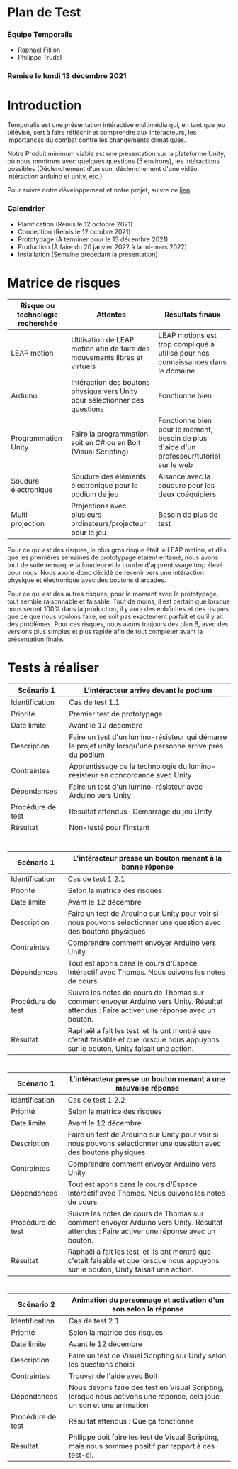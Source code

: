 # Plan de Test
### Équipe Temporalis
- Raphaël Fillion
- Philippe Trudel

### Remise le lundi 13 décembre 2021

# Introduction

 Temporalis est une présentation intéractive multimédia qui, en tant que jeu télévisé, sert à faire réfléchir et comprendre aux intéracteurs, les importances du combat contre les changements climatiques.

 Notre Produit minimum viable est une présentation sur la plateforme Unity, où nous montrons avec quelques questions (5 environs), les intéractions possibles (Déclenchement d'un son, déclenchement d'une vidéo, intéraction arduino et unity, etc.)

Pour suivre notre développement et notre projet, suivre ce [lien](https://github.com/Orbital3/Temporalis)

### Calendrier
- Planification (Remis le 12 octobre 2021)
- Conception    (Remis le 12 octobre 2021)
- Prototypage (À terminer pour le 13 décembre 2021)
- Production (À faire du 20 janvier 2022 à la mi-mars 2022)
- Installation (Semaine précédant la présentation)

# Matrice de risques

| Risque ou technologie recherchée | Attentes | Résultats finaux|
|---|---|---|
| LEAP motion | Utilisation de LEAP motion afin de faire des mouvements libres et virtuels | LEAP motions est trop compliqué à utilisé pour nos connaissances dans le domaine |
| Arduino | Intéraction des boutons physique vers Unity pour sélectionner des questions | Fonctionne bien |
| Programmation Unity | Faire la programmation soit en C# ou en Bolt (Visual Scripting) | Fonctionne bien pour le moment, besoin de plus d'aide d'un professeur/tutoriel sur le web |
| Soudure électronique | Soudure des éléments électronique pour le podium de jeu | Aisance avec la soudure pour les deux coéquipiers |
| Multi-projection | Projections avec plusieurs ordinateurs/projecteur pour le jeu | Besoin de plus de test |


 Pour ce qui est des risques, le plus gros risque était le LEAP motion, et dès que les premières semaines de prototypage étaient entamé, nous avons tout de suite remarqué la lourdeur et la courbe d'apprentissage trop élevé pour nous. Nous avons donc décidé de revenir vers une intéraction physique et électronique avec des boutons d'arcades.

 Pour ce qui est des autres risques, pour le moment avec le prototypage, tout semble raisonnable et faisable. Tout de moins, il est certain que lorsque nous seront 100% dans la production, il y aura des enbûches et des risques que ce que nous voulons faire, ne soit pas exactement parfait et qu'il y ait des problèmes. Pour ces risques, nous avons toujours des plan B, avec des versions plus simples et plus rapide afin de tout compléter avant la présentation finale.

 # Tests à réaliser

| Scénario 1 | L'intéracteur arrive devant le podium |
|---|---|
| Identification | Cas de test 1.1  |
| Priorité | Premier test de prototypage |
| Date limite | Avant le 12 décembre |
| Description | Faire un test d'un lumino-résisteur qui démarre le projet unity lorsqu'une personne arrive près du podium |
| Contraintes | Apprentissage de la technologie du lumino-résisteur en concordance avec Unity |
| Dépendances | Faire un test d'un lumino-résisteur avec Arduino vers Unity|
| Procédure de test | Résultat attendus : Démarrage du jeu Unity|
| Résultat | Non-testé pour l'instant |

#
| Scénario 1 | L'intéracteur presse un bouton menant à la bonne réponse |
|---|---|
| Identification | Cas de test 1.2.1 |
| Priorité | Selon la matrice des risques |
| Date limite | Avant le 12 décembre |
| Description | Faire un test de Arduino sur Unity pour voir si nous pouvons sélectionner une question avec des boutons physiques |
| Contraintes | Comprendre comment envoyer Arduino vers Unity |
| Dépendances | Tout est appris dans le cours d'Espace Intéractif avec Thomas. Nous suivons les notes de cours |
| Procédure de test | Suivre les notes de cours de Thomas sur comment envoyer Arduino vers Unity. Résultat attendus : Faire activer une réponse avec un bouton. |
| Résultat | Raphaël a fait les test, et ils ont montré que c'était faisable et que lorsque nous appuyons sur le bouton, Unity faisait une action. |
#
| Scénario 1 | L'intéracteur presse un bouton menant à une mauvaise réponse |
|---|---|
| Identification | Cas de test 1.2.2  |
| Priorité | Selon la matrice des risques |
| Date limite | Avant le 12 décembre |
| Description | Faire un test de Arduino sur Unity pour voir si nous pouvons sélectionner une question avec des boutons physiques |
| Contraintes | Comprendre comment envoyer Arduino vers Unity |
| Dépendances | Tout est appris dans le cours d'Espace Intéractif avec Thomas. Nous suivons les notes de cours |
| Procédure de test | Suivre les notes de cours de Thomas sur comment envoyer Arduino vers Unity. Résultat attendus : Faire activer une réponse avec un bouton. |
| Résultat | Raphaël a fait les test, et ils ont montré que c'était faisable et que lorsque nous appuyons sur le bouton, Unity faisait une action. |
#
| Scénario 2 | Animation du personnage et activation d'un son selon la réponse |
|---|---|
| Identification | Cas de test 2.1 |
| Priorité | Selon la matrice des risques |
| Date limite | Avant le 12 décembre |
| Description | Faire un test de Visual Scripting sur Unity selon les questions choisi |
| Contraintes | Trouver de l'aide avec Bolt|
| Dépendances | Nous devons faire des test en Visual Scripting, lorsque nous activons une réponse, cela joue un son et une animation |
| Procédure de test | Résultat attendus : Que ça fonctionne |
| Résultat | Philippe doit faire les test de Visual Scripting, mais nous sommes positif par rapport à ces test-ci. |
